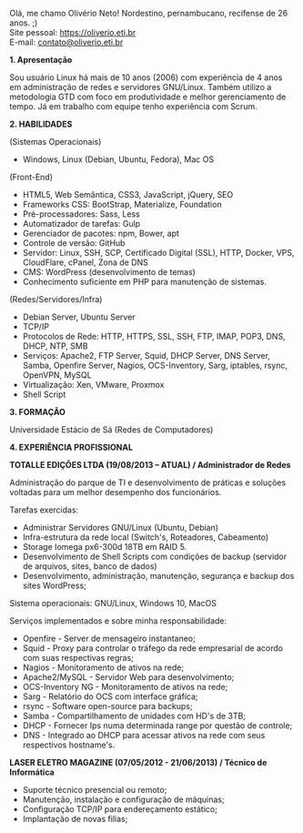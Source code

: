 Olá, me chamo Olivério Neto! Nordestino, pernambucano, recifense de 26 anos. ;)  
Site pessoal: https://oliverio.eti.br  
E-mail: contato@oliverio.eti.br

**1. Apresentação**

Sou usuário Linux há mais de 10 anos (2006) com experiência de 4 anos em administração de redes e servidores GNU/Linux. Também utilizo a metodologia GTD com foco em produtividade e melhor gerenciamento de tempo. Já em trabalho com equipe tenho experiência com Scrum.

**2. HABILIDADES**

(Sistemas Operacionais)

- Windows, Linux (Debian, Ubuntu, Fedora), Mac OS

(Front-End)

- HTML5, Web Semântica, CSS3, JavaScript, jQuery, SEO
- Frameworks CSS: BootStrap, Materialize, Foundation
- Pré-processadores: Sass, Less
- Automatizador de tarefas: Gulp
- Gerenciador de pacotes: npm, Bower, apt
- Controle de versão: GitHub
- Servidor: Linux, SSH, SCP, Certificado Digital (SSL), HTTP, Docker, VPS, CloudFlare, cPanel, Zona de DNS
- CMS: WordPress (desenvolvimento de temas)
- Conhecimento suficiente em PHP para manutenção de sistemas.

(Redes/Servidores/Infra)

- Debian Server, Ubuntu Server
- TCP/IP
- Protocolos de Rede: HTTP, HTTPS, SSL, SSH, FTP, IMAP, POP3, DNS, DHCP, NTP, SMB
- Serviços: Apache2, FTP Server, Squid, DHCP Server, DNS Server, Samba, Openfire Server, Nagios, OCS-Inventory, Sarg, iptables, rsync, OpenVPN, MySQL
- Virtualização: Xen, VMware, Proxmox
- Shell Script

**3. FORMAÇÃO**

Universidade Estácio de Sá (Redes de Computadores)

**4. EXPERIÊNCIA PROFISSIONAL**

**TOTALLE EDIÇÕES LTDA (19/08/2013 – ATUAL) / Administrador de Redes**

Administração do parque de TI e desenvolvimento de práticas e soluções voltadas para um melhor desempenho dos funcionários.


Tarefas exercidas:

- Administrar Servidores GNU/Linux (Ubuntu, Debian)
- Infra-estrutura da rede local (Switch's, Roteadores, Cabeamento)
- Storage Iomega px6-300d 18TB em RAID 5.
- Desenvolvimento de Shell Scripts com condições de backup (servidor de arquivos, sites, banco de dados)
- Desenvolvimento, administração, manutenção, segurança e backup dos sites WordPress;

Sistema operacionais: GNU/Linux, Windows 10, MacOS

Serviços implementados e sobre minha responsabilidade:

+ Openfire - Server de mensageiro instantaneo;
+ Squid - Proxy para controlar o tráfego da rede empresarial de acordo com suas respectivas regras;
+ Nagios - Monitoramento de ativos na rede;
+ Apache2/MySQL - Servidor Web para desenvolvimento;
+ OCS-Inventory NG - Monitoramento de ativos na rede;
+ Sarg - Relatório do OCS com interface gráfica;
+ rsync - Software open-source para backups;
+ Samba - Compartilhamento de unidades com HD's de 3TB;
+ DHCP - Fornecer Ips numa determinada range por questão de controle;
+ DNS - Integrado ao DHCP para acessar ativos na rede com seus respectivos hostname's.

**LASER ELETRO MAGAZINE (07/05/2012 - 21/06/2013) / Técnico de Informática**

+ Suporte técnico presencial ou remoto;
+ Manutenção, instalação e configuração de máquinas;
+ Configuração TCP/IP para endereçamento estático;
+ Implantação de novas filias;
